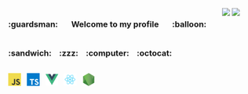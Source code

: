 <div class="myProfile" align="center">
  <h3 class="greeting" style="float: left;"> :guardsman: &nbsp; &nbsp; &nbsp; Welcome to my profile &nbsp; &nbsp; &nbsp; :balloon: </h3>
  <h3 class="myInfo" style="float: left;"> :sandwich: &nbsp;&nbsp; :zzz: &nbsp;&nbsp; :computer: &nbsp;&nbsp; :octocat: &nbsp;&nbsp; </h3>
  <p class="mySkills" style="float:left;">
    <img height="26" alt="javascript" src="https://raw.githubusercontent.com/github/explore/80688e429a7d4ef2fca1e82350fe8e3517d3494d/topics/javascript/javascript.png" />&nbsp;&nbsp;
    <img height="26" alt="typescript" src="https://raw.githubusercontent.com/github/explore/80688e429a7d4ef2fca1e82350fe8e3517d3494d/topics/typescript/typescript.png" />&nbsp;&nbsp;
    <img height="26" alt="vue" src="https://raw.githubusercontent.com/github/explore/80688e429a7d4ef2fca1e82350fe8e3517d3494d/topics/vue/vue.png" />&nbsp;&nbsp;
    <img height="26" alt="react" src="https://raw.githubusercontent.com/github/explore/80688e429a7d4ef2fca1e82350fe8e3517d3494d/topics/react/react.png" />&nbsp;&nbsp;
    <img height="26" alt="nodejs" src="https://raw.githubusercontent.com/github/explore/80688e429a7d4ef2fca1e82350fe8e3517d3494d/topics/nodejs/nodejs.png" />&nbsp;&nbsp;
  </p>
  <div class="myStatus">
    <!--
      本地缓存 12 小时
      展示图标
      采用 Vue 主题颜色
      隐藏外边框
      隐藏主题标题
      显示所有的记录
      显示私人项目提交记录
    -->
    <a>
      <img src="https://github-readme-stats.vercel.app/api?username=recofepl&cache_seconds=43200&show_icons=true&theme=vue&hide_border=true&hide_title=true&include_all_commits=true&count_private=true" />
    </a>
    <!-- 善用框架和开发语言 -->
    <a>
      <img src="https://github-readme-stats.vercel.app/api/top-langs/?username=recofepl&layout=compact&hide_border=true&theme=vue" />
    </a>
  </div>
</div>
